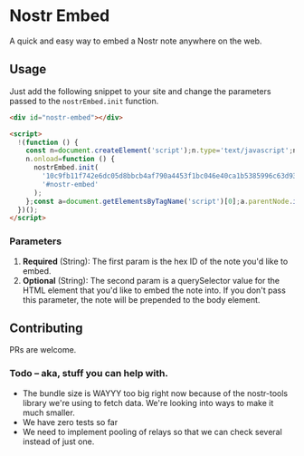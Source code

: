 # Nostr Embed

A quick and easy way to embed a Nostr note anywhere on the web.

## Usage

Just add the following snippet to your site and change the parameters passed to the `nostrEmbed.init` function.

```html
<div id="nostr-embed"></div>

<script>
  !(function () {
    const n=document.createElement('script');n.type='text/javascript';n.async=!0;n.src='nostr-embed.js';
    n.onload=function () {
      nostrEmbed.init(
        '10c9fb11f742e6dc05d8bbcb4af790a4453f1bc046e40ca1b5385996c63d93ba',
        '#nostr-embed'
      );
    };const a=document.getElementsByTagName('script')[0];a.parentNode.insertBefore(n, a);
  })();
</script>
```

### Parameters
1. **Required** (String): The first param is the hex ID of the note you'd like to embed.
2. **Optional** (String): The second param is a querySelector value for the HTML element that you'd like to embed the note into. If you don't pass this parameter, the note will be prepended to the body element.

## Contributing

PRs are welcome.

### Todo – aka, stuff you can help with.

* The bundle size is WAYYY too big right now because of the nostr-tools library we're using to fetch data. We're looking into ways to make it much smaller.
* We have zero tests so far
* We need to implement pooling of relays so that we can check several instead of just one.
